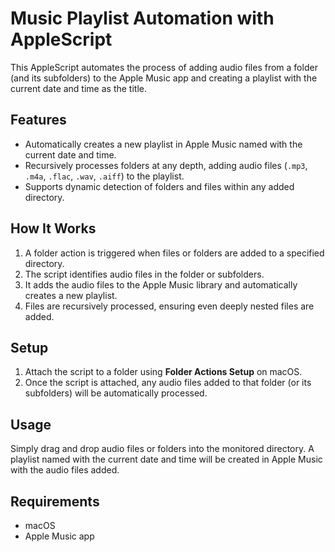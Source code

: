 # Music Playlist Automation with AppleScript

This AppleScript automates the process of adding audio files from a folder (and its subfolders) to the Apple Music app and creating a playlist with the current date and time as the title.

## Features
- Automatically creates a new playlist in Apple Music named with the current date and time.
- Recursively processes folders at any depth, adding audio files (`.mp3`, `.m4a`, `.flac`, `.wav`, `.aiff`) to the playlist.
- Supports dynamic detection of folders and files within any added directory.
  
## How It Works
1. A folder action is triggered when files or folders are added to a specified directory.
2. The script identifies audio files in the folder or subfolders.
3. It adds the audio files to the Apple Music library and automatically creates a new playlist.
4. Files are recursively processed, ensuring even deeply nested files are added.

## Setup
1. Attach the script to a folder using **Folder Actions Setup** on macOS.
2. Once the script is attached, any audio files added to that folder (or its subfolders) will be automatically processed.

## Usage
Simply drag and drop audio files or folders into the monitored directory. A playlist named with the current date and time will be created in Apple Music with the audio files added.

## Requirements
- macOS
- Apple Music app
